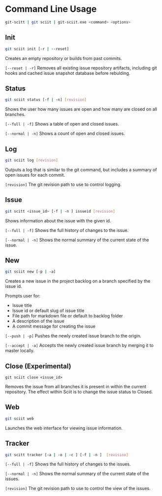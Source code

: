# Command Line Usage

```bash
git-scitt | git sciit | git-sciit.exe <command> <options>
```

## Init

```bash
git sciit init [-r | --reset]
```

Creates an empty repository or builds from past commits.

`[--reset | -r]` Removes all existing issue repository artifacts, including git hooks and cached issue snapshot database before rebulding.

## Status

```bash
git sciit status [-f | -n] [revision]
```

Shows the user how many issues are open and how many are closed on all branches.

`[--full | -f]` Shows a table of open and closed issues.

`[--normal | -n]` Shows a count of open and closed issues.

## Log

```bash
git sciit log [revision]
```

Outputs a log that is similar to the git command, but includes a summary of open issues for each commit.

`[revision]` The git revision path to use to control logging.

## Issue

```bash
git scitt <issue_id> [-f | -n ] issueid [revision]
```

Shows information about the issue with the given id.

`[--full | -f]` Shows the full history of changes to the issue.

`[--normal | -n]` Shows the normal summary of the current state of the issue.

## New

```bash
git sciit new [-p | -a]
```

Creates a new issue in the project backlog on a branch specified by the issue id.

Prompts user for:

 * Issue title
 * Issue id or default slug of issue title
 * File path for markdown file or default to backlog folder
 * A description of the issue
 * A commit message for creating the issue

`[--push | -p]` Pushes the newly created issue branch to the origin.

`[--accept | -a]` Accepts the newly created issue branch by merging it to master locally.

## Close (Experimental)

```git sciit close 
git sciit close <issue_id>
```

Removes the issue from all branches it is present in within the current repository.  The effect within Sciit is to change the issue status to Closed.

## Web

```bash
git sciit web
```

Launches the web interface for viewing issue information.

## Tracker

```bash
git scitt tracker [-a | -o | -c ] [-f | -n ]  [revision]
```

`[--full | -f]` Shows the full history of changes to the issues.

`[--normal | -n]` Shows the normal summary of the current state of the issues.

`[revision]` The git revision path to use to control the view of the issues.

